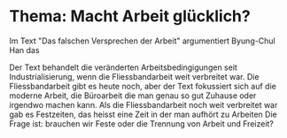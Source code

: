 # Thema: Macht Arbeit glücklich?

Im Text "Das falschen Versprechen der Arbeit" argumentiert Byung-Chul Han das

Der Text behandelt die veränderten Arbeitsbedingigungen seit Industrialisierung,
wenn die Fliessbandarbeit weit verbreitet war.
Die Fliessbandarbeit gibt es heute noch, aber der Text fokussiert sich auf die moderne Arbeit,
die Büroarbeit die man genau so gut Zuhause oder irgendwo machen kann. Als die Fliessbandarbeit
noch weit verbreitet war gab es Festzeiten, das heisst eine Zeit in der man aufhört zu Arbeiten
Die Frage ist: brauchen wir Feste oder die Trennung von Arbeit und Freizeit?


